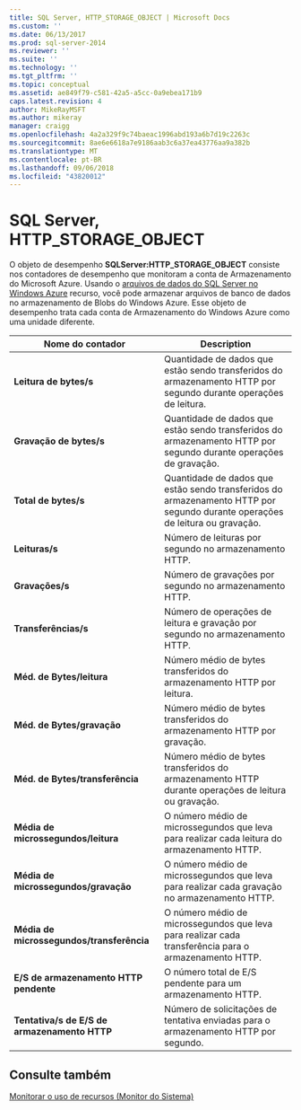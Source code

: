 ```yaml
---
title: SQL Server, HTTP_STORAGE_OBJECT | Microsoft Docs
ms.custom: ''
ms.date: 06/13/2017
ms.prod: sql-server-2014
ms.reviewer: ''
ms.suite: ''
ms.technology: ''
ms.tgt_pltfrm: ''
ms.topic: conceptual
ms.assetid: ae849f79-c581-42a5-a5cc-0a9ebea171b9
caps.latest.revision: 4
author: MikeRayMSFT
ms.author: mikeray
manager: craigg
ms.openlocfilehash: 4a2a329f9c74baeac1996abd193a6b7d19c2263c
ms.sourcegitcommit: 8ae6e6618a7e9186aab3c6a37ea43776aa9a382b
ms.translationtype: MT
ms.contentlocale: pt-BR
ms.lasthandoff: 09/06/2018
ms.locfileid: "43820012"
---
```

# <a name="sql-server-httpstorageobject"></a>SQL Server, HTTP_STORAGE_OBJECT
  O objeto de desempenho **SQLServer:HTTP_STORAGE_OBJECT** consiste nos contadores de desempenho que monitoram a conta de Armazenamento do Microsoft Azure. Usando o [arquivos de dados do SQL Server no Windows Azure](../databases/sql-server-data-files-in-microsoft-azure.md) recurso, você pode armazenar arquivos de banco de dados no armazenamento de Blobs do Windows Azure. Esse objeto de desempenho trata cada conta de Armazenamento do Windows Azure como uma unidade diferente.  
  
|Nome do contador|Description|  
|------------------|-----------------|  
|**Leitura de bytes/s**|Quantidade de dados que estão sendo transferidos do armazenamento HTTP por segundo durante operações de leitura.|  
|**Gravação de bytes/s**|Quantidade de dados que estão sendo transferidos do armazenamento HTTP por segundo durante operações de gravação.|  
|**Total de bytes/s**|Quantidade de dados que estão sendo transferidos do armazenamento HTTP por segundo durante operações de leitura ou gravação.|  
|**Leituras/s**|Número de leituras por segundo no armazenamento HTTP.|  
|**Gravações/s**|Número de gravações por segundo no armazenamento HTTP.|  
|**Transferências/s**|Número de operações de leitura e gravação por segundo no armazenamento HTTP.|  
|**Méd. de Bytes/leitura**|Número médio de bytes transferidos do armazenamento HTTP por leitura.|  
|**Méd. de Bytes/gravação**|Número médio de bytes transferidos do armazenamento HTTP por gravação.|  
|**Méd. de Bytes/transferência**|Número médio de bytes transferidos do armazenamento HTTP durante operações de leitura ou gravação.|  
|**Média de microssegundos/leitura**|O número médio de microssegundos que leva para realizar cada leitura do armazenamento HTTP.|  
|**Média de microssegundos/gravação**|O número médio de microssegundos que leva para realizar cada gravação no armazenamento HTTP.|  
|**Média de microssegundos/transferência**|O número médio de microssegundos que leva para realizar cada transferência para o armazenamento HTTP.|  
|**E/S de armazenamento HTTP pendente**|O número total de E/S pendente para um armazenamento HTTP.|  
|**Tentativa/s de E/S de armazenamento HTTP**|Número de solicitações de tentativa enviadas para o armazenamento HTTP por segundo.|  
  
## <a name="see-also"></a>Consulte também  
 [Monitorar o uso de recursos &#40;Monitor do Sistema&#41;](monitor-resource-usage-system-monitor.md)  
  
  
